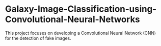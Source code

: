 # Galaxy-Image-Classification-using-Convolutional-Neural-Networks
This project focuses on developing a Convolutional Neural Network (CNN) for the detection of fake images.
